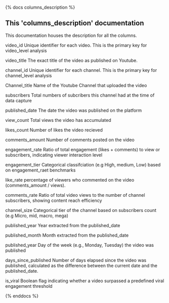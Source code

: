 {% docs columns_description %}

## This 'columns_description' documentation

This documentation houses the description for all the columns.

video_id
Unique identifier for each video. This is the primary key for video_level analysis

video_title
The exact title of the video as published on Youtube.

channel_id
Unique identifier for each channel. This is the primary key for channel_level analysis

Channel_title
Name of the Youtube Channel that uploaded the video

subscribers
Total numbers of subcribers this channel had at the time of data capture

published_date
The date the video was published on the platform

view_count
Total views the video has accumulated

likes_count
Number of likes the video recieved

comments_amount
Number of comments posted on the video

engagement_rate
Ratio of total engagement (likes + comments) to view or subscribers, indicating viewer interaction level

engagement_tier
Categorical classifciation (e.g High, medium, Low) based on engagement_raet benchmarks

like_rate
percentage of viewers who commented on the video (comments_amount / views).

comments_rate
Ratio of total video views to the number of channel subscribers, showing content reach efficiency

channel_size 
Categorical tier of the channel based on subscribers count (e.g Micro, mid, macro, mega)

published_year
Year extracted from the published_date

published_month
Month extracted from the published_date

published_year
Day of the week (e.g., Monday, Tuesday) the video was published

days_since_published
Number of days elapsed since the video was published, calculated as the difference between the current date and the published_date.

is_viral
Boolean flag indicating whether a video surpassed a predefined viral engagement threshold


{% enddocs %}